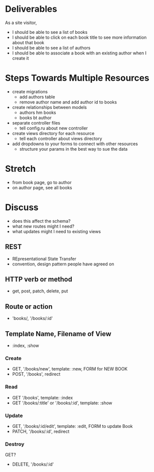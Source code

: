 
# Deliverables
  As a site visitor,
   - I should be able to see a list of books
   - I should be able to click on each book title to see more information about that book
   - I should be able to see a list of authors
   - I should be able to associate a book with an existing author when I create it

# Steps Towards Multiple Resources
  - create migrations
    - add authors table
    - remove author name and add author id to books
  - create relationships between models
    - authors hm books
    - books bt author
  - separate controller files
    - tell config.ru about new controller
  - create views directory for each resource
    - tell each controller about views directory
  - add dropdowns to your forms to connect with other resources
    - structure your params in the best way to sue the data


# Stretch
  - from book page, go to author
  - on author page, see all books

# Discuss
- does this affect the schema?
- what new routes might I need?
- what updates might I need to existing views

## REST
- REpresentational State Transfer
- convention, design pattern people have agreed on

## HTTP verb or method
- get, post, patch, delete, put

## Route or action
- 'books/, '/books/:id'

## Template Name, Filename of View
- :index, :show

### Create
- GET, '/books/new', template: :new, FORM for NEW BOOK
- POST, '/books', redirect

### Read
- GET '/books', template: :index
- GET '/books/:title' or '/books/:id', template: :show

### Update
- GET, '/books/:id/edit', template: :edit, FORM to update Book
- PATCH, '/books/:id', redirect

### Destroy
GET?
- DELETE, '/books/:id'






